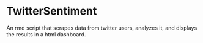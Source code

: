 # TwitterSentiment
An rmd script that scrapes data from twitter users, analyzes it, and displays the results in a html dashboard.
